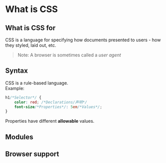 # What is CSS
## What is CSS for
CSS is a language for specifying how documents presented to users - how they styled, laid out, etc.

> Note: A browser is sometimes called a *user agent*

## Syntax
CSS is a rule-based language.  
Example:
```css
h1/*Selector*/ {
    color: red; /*Declarations/声明*/
    font-size/*Properties*/: 5em/*Values*/;
}
```
Properties have different **allowable** values.

## Modules
## Browser support
